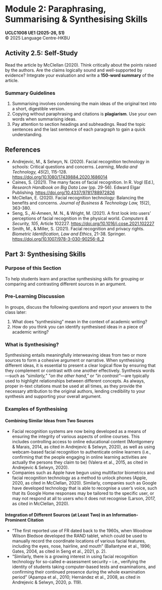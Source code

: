 # Module 2: Paraphrasing, Summarising & Synthesising Skills
**UCLC1008 UE1 (2025-26, S1)**  
© 2025 Language Centre-HKBU

## Activity 2.5: Self-Study
Read the article by McClellan (2020). Think critically about the points raised by the authors. Are the claims logically sound and well-supported by evidence? Integrate your evaluation and write a **150-word summary** of the article.

### Summary Guidelines
1. Summarising involves condensing the main ideas of the original text into a short, digestible version.
2. Copying without paraphrasing and citations is **plagiarism**. Use your own words when summarising ideas.
3. Pay attention to section headings and subheadings. Read the topic sentences and the last sentence of each paragraph to gain a quick understanding.

## References
- Andrejevic, M., & Selwyn, N. (2020). Facial recognition technology in schools: Critical questions and concerns. *Learning, Media and Technology, 45*(2), 115-128. https://doi.org/10.1080/17439884.2020.1686014
- Caines, S. (2021). The many faces of facial recognition. In R. Vogl (Ed.), *Research Handbook on Big Data Law* (pp. 29-56). Edward Elgar Publishing. https://doi.org/10.4337/9781788972826
- McClellan, E. (2020). Facial recognition technology: Balancing the benefits and concerns. *Journal of Business & Technology Law, 15*(2), 363-380.
- Seng, S., Al-Ameen, M. N., & Wright, M. (2021). A first look into users’ perceptions of facial recognition in the physical world. *Computers & Security, 105*, Article 102227. https://doi.org/10.1016/j.cose.2021.102227
- Smith, M., & Miller, S. (2021). Facial recognition and privacy rights. *Biometric Identification, Law and Ethics*, 21-38. Springer. https://doi.org/10.1007/978-3-030-90256-8_2

## Part 3: Synthesising Skills
### Purpose of this Section
To help students learn and practise synthesising skills for grouping or comparing and contrasting different sources in an argument.

### Pre-Learning Discussion
In groups, discuss the following questions and report your answers to the class later:
1. What does “synthesising” mean in the context of academic writing?
2. How do you think you can identify synthesised ideas in a piece of academic writing?

### What is Synthesising?
Synthesising entails meaningfully interweaving ideas from two or more sources to form a cohesive argument or narrative. When synthesising different ideas, it is essential to present a clear logical flow by ensuring that they complement or contrast with one another effectively. Synthesis words—such as *"similarly,"* *"on the other hand,"* or *"in contrast"*—are typically used to highlight relationships between different concepts. As always, proper in-text citations must be used at all times, as they provide the necessary attribution to the original authors, lending credibility to your synthesis and supporting your overall argument.

### Examples of Synthesising
#### Combining Similar Ideas from Two Sources
- Facial recognition systems are now being developed as a means of ensuring the integrity of various aspects of online courses. This includes controlling access to online educational content (Montgomery & Marais, 2014, as cited in Andrejevic & Selwyn, 2020), as well as using webcam-based facial recognition to authenticate online learners (i.e., confirming that the people engaging in online learning activities are actually the persons they claim to be) (Valera et al., 2015, as cited in Andrejevic & Selwyn, 2020).
- Companies such as Apple have begun using multifactor biometrics and facial recognition technology as a method to unlock phones (Apple, 2020, as cited in McClellan, 2020). Similarly, companies such as Google have developed technology that is able to recognise a user’s voice, such that its Google Home responses may be tailored to the specific user, or may not respond at all to users who it does not recognise (Larson, 2017, as cited in McClellan, 2020).

#### Integration of Different Sources (at Least Two) in an Information-Prominent Citation
- “The first reported use of FR dated back to the 1960s, when Woodrow Wilson Bledsoe developed the RAND tablet, which could be used to manually record the coordinate locations of various facial features, including the eyes, nose, hairline, and mouth” (Ballantyne et al., 1996; Gates, 2004, as cited in Seng et al., 2021, p. 2).
- “Similarly, there is a growing interest in using facial recognition technology for so-called e-assessment security – i.e., verifying the identity of students taking computer-based tests and examinations, and confirming their continued presence during the whole examination period” (Apampa et al., 2010; Hernández et al., 2008, as cited in Andrejevic & Selwyn, 2020, p. 119).